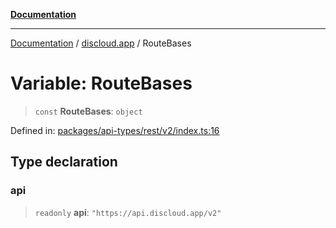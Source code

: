 [**Documentation**](../../README.md)

***

[Documentation](../../packages.md) / [discloud.app](../README.md) / RouteBases

# Variable: RouteBases

> `const` **RouteBases**: `object`

Defined in: [packages/api-types/rest/v2/index.ts:16](https://github.com/discloud/discloud.app/blob/5b4e3fe9c701f0b4f5ffa4246f463403d1e47fa1/packages/api-types/rest/v2/index.ts#L16)

## Type declaration

### api

> `readonly` **api**: `"https://api.discloud.app/v2"`
